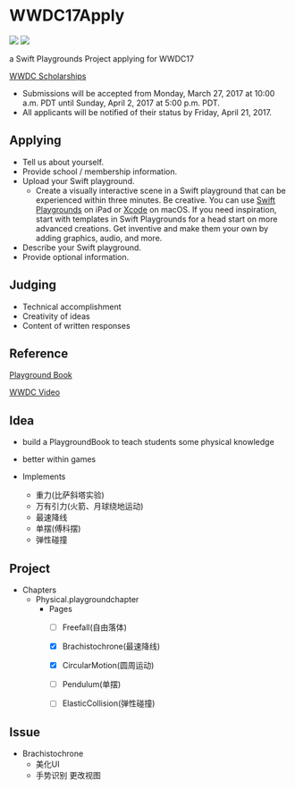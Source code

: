 # WWDC17Apply

![](https://img.shields.io/badge/iOS-10-brightgreen.svg) ![](https://img.shields.io/badge/Swift%20Playgrounds-1.0%20or%20later-orange.svg)

a Swift Playgrounds Project applying for WWDC17

[WWDC Scholarships](https://developer.apple.com/wwdc/scholarships/)

- Submissions will be accepted from Monday, March 27, 2017 at 10:00 a.m. PDT until Sunday, April 2, 2017 at 5:00 p.m. PDT. 
- All applicants will be notified of their status by Friday, April 21, 2017.



## Applying

- Tell us about yourself.
- Provide school / membership information.
- Upload your Swift playground.
  - Create a visually interactive scene in a Swift playground that can be experienced within three minutes. Be creative. You can use [Swift Playgrounds](https://itunes.apple.com/us/app/swift-playgrounds/id908519492?mt=8) on iPad or [Xcode](https://itunes.apple.com/us/app/xcode/id497799835?ls=1&mt=12) on macOS. If you need inspiration, start with templates in Swift Playgrounds for a head start on more advanced creations. Get inventive and make them your own by adding graphics, audio, and more.
- Describe your Swift playground.
- Provide optional information.



## Judging

- Technical accomplishment
- Creativity of ideas
- Content of written responses


## Reference

[Playground Book](https://developer.apple.com/library/prerelease/content/documentation/Xcode/Conceptual/swift_playgrounds_doc_format/index.html#//apple_ref/doc/uid/TP40017343-CH47-SW4)

[WWDC Video](https://developer.apple.com/videos/play/wwdc2016/408/)


## Idea

- build a PlaygroundBook to teach students some physical knowledge
- better within games


- Implements
  - 重力(比萨斜塔实验)
  - 万有引力(火箭、月球绕地运动)
  - 最速降线
  - 单摆(傅科摆)
  - 弹性碰撞

## Project

- Chapters 
  - Physical.playgroundchapter
    - Pages
      - [ ] Freefall(自由落体)
      - [x] Brachistochrone(最速降线)
      - [x] CircularMotion(圆周运动)
      - [ ] Pendulum(单摆)
      - [ ] ElasticCollision(弹性碰撞)


## Issue

- Brachistochrone
  - 美化UI
  - 手势识别 更改视图